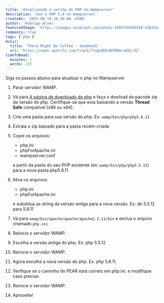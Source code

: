 ```yaml
---
title: 'Atualizando a versão do PHP no Wampserver'
description: 'Use o PHP 5.6 no Wampserver.'
createAt: '2015-08-19 20:30:00 -0300'
author: 'Rodrigo Alves'
featuredImage: 'https://images.unsplash.com/photo-1605704366546-e3632af0c5c6'
comments: true
tags: ['php']
music:
  title: 'There Might Be Coffee - deadmau5'
  url: 'https://open.spotify.com/track/7rwgvDDkdHTBMAruB2Lr3Z'
timeToRead:
  minutes: 1
  words: 223
---
```


Siga os passos abaixo para atualizar o php no Wampserver

1. Parar servidor WAMP.

2. Vá para [A página de downloads do php](http://windows.php.net/download/) e faça o dowload do pacode zip da versão do php. Certifique-se que esta baixando a versão **Thread Safe** compativel (x86 ou x64).

3. Crie uma pasta para sua versão do php. Ex: `wamp/bin/php/php5.6.11`

4. Extraia o zip baixado para a pasta recém-criada

5. Copie os arquivos:

    - php.ini
    - phpForApache.ini
    - wampserver.conf

    a partir da pasta do seu PHP existente (ex: `wamp/bin/php/php5.5.12`) para a nova pasta php5.6.11.

6. Abra os arquivos:

    - php.ini
    - phpForApache.ini

    e substitua as string da versão antiga para a nova versão. Ex: de 5.5.12 para 5.6.11

7. Vá para `wamp/bin/apache/apache/apache2.2.11/bin` e exclua o arquivo chamado `php.ini`

8. Reinicie o servidor WAMP.

9. Escolha a versão antiga do php. Ex: php 5.5.12
10. Reinicie o servidor WAMP.
11. Agora escolha a nova versão do php. Ex: php 5.6.11.
12. Verifique se o caminho do PEAR está correto em php.ini, e modifique caso precise.
13. Reinicie o servidor WAMP.
14. Aproveite!
